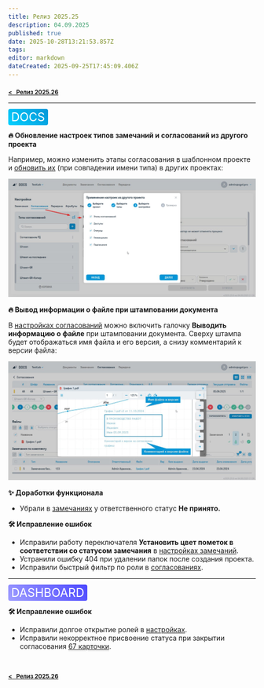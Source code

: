 ```yaml
---
title: Релиз 2025.25
description: 04.09.2025
published: true
date: 2025-10-28T13:21:53.857Z
tags: 
editor: markdown
dateCreated: 2025-09-25T17:45:09.406Z
---
```


<sub>[**<   Релиз 2025.26**](/general/updates/2025-26)</sub>
  
---

<span style="background: linear-gradient(45deg, #00D1FF, #0695D7); color: white; padding: 2px 6px; border-radius: 4px; font-size: 24px;">DOCS</span>

**:fire: Обновление настроек типов замечаний и согласований из другого проекта**

Например, можно изменить этапы согласования в шаблонном проекте и [обновить их](/docs/settings) (при совпадении имени типа) в других проектах:

![2025.25_копирование_настроек.jpg](/release_notes/2025.25_копирование_настроек.jpg)

**:fire: Вывод информации о файле при штамповании документа**
  
В [настройках согласований](/docs/settings) можно включить галочку **Выводить информацию о файле** при штамповании документа. Сверху штампа будет отображаться имя файла и его версия, а снизу комментарий к версии файла:
  
![2025.25_инфо_в_штампе.jpg](/release_notes/2025.25_инфо_в_штампе.jpg)
  
**:sparkles: Доработки функционала**
- Убрали в [замечаниях](/docs/issues) у ответственного статус **Не принято.**

**:hammer_and_wrench: Исправление ошибок**
- Исправили работу переключателя **Установить цвет пометок в соответствии со статусом замечания** в [настройках замечаний](/docs/settings).
- Устранили ошибку 404 при удалении папок после создания проекта.
- Исправили быстрый фильтр по роли в [согласованиях](/docs/reviews).

---
<span style="background: linear-gradient(45deg, #A09EFF, #4B47FF); color: white; padding: 2px 6px; border-radius: 4px; font-size: 24px;">DASHBOARD</span>

**:hammer_and_wrench: Исправление ошибок**
- Исправили долгое открытие ролей в [настройках](/dash/intro).
- Исправили некорректное присвоение статуса при закрытии согласования [67 карточки](/dash/cards-60).
  
#
<sub>[**<   Релиз 2025.26**](/general/updates/2025-26)</sub>